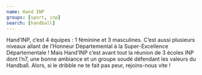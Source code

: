 ```yaml
---
name: Hand INP
groups: [sport, inp]
search: [handball]
---
```

Hand’INP, c’est 4 équipes : 1 féminine et 3 masculines. C’est aussi plusieurs niveaux allant de l’Honneur Départemental à la Super-Excellence Départementale ! Mais Hand’INP c’est avant tout la réunion de 3 écoles INP dont l’n7, une bonne ambiance et un groupe soudé défendant les valeurs du Handball. Alors, si le dribble ne te fait pas peur, rejoins-nous vite !
